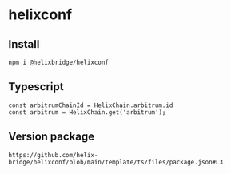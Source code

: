 # helixconf

## Install

```shell
npm i @helixbridge/helixconf
```

## Typescript

```
const arbitrumChainId = HelixChain.arbitrum.id
const arbitrum = HelixChain.get('arbitrum');
```

## Version package

`https://github.com/helix-bridge/helixconf/blob/main/template/ts/files/package.json#L3`
